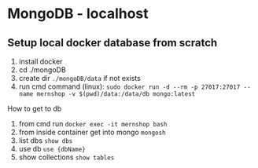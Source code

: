 # MongoDB - localhost

## Setup local docker database from scratch

1. install docker
2. cd ./mongoDB
3. create dir `./mongoDB/data` if not exists
4. run cmd command (linux): `sudo docker run -d --rm -p 27017:27017 --name mernshop -v $(pwd)/data:/data/db mongo:latest`

How to get to db
1. from cmd run `docker exec -it mernshop bash`
2. from inside container get into mongo `mongosh`
3. list dbs `show dbs`
4. use db `use {dbName}`
5. show collections `show tables`
